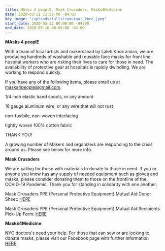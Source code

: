 ```yaml
---
title: MAsks 4 peoplE, Mask Crusaders, Masks4Medicine
date: 2020-03-21 13:56:00 -04:00
key_image: "/uploads/fullsizeoutput_2bce.jpeg"
start_date: 2020-03-22 00:00:00 -04:00
end_date: 2020-05-16 00:00:00 -04:00
---
```


**MAsks 4 peoplE**

With a team of local artists and makers lead by Laleh Khorramian, we are producing hundreds of washable and reusable face masks for front line hospital workers who are risking their lives to care for those in need. The availability of protective gear at hospitals is rapidly dwindling. We are working to respond quickly.

If you have any of the following items, please email us at masks4people@gmail.com. 

1/4 inch elastic band spools, or any amount

18 gauge aluminum wire, or any wire that will not rust

non-fusibile, non-woven interfacing

tightly woven 100% cotton fabric

THANK YOU!

A growing number of Makers and organizers are responding to the crisis around us. Please see below for more info.

**Mask Crusaders**

We are calling for those with materials to donate to those in need. If you or anyone you know has any supply of needed equipment such as gloves and masks, please consider donating them to those on the frontline of the COVID-19 Pandemic. Thank you for standing in solidarity with one another. 

Mask Crusaders PPE (Personal Protective Equipment) Mutual Aid Donor Sheet: [HERE](https://docs.google.com/forms/d/e/1FAIpQLSdgEtdv00mF7Q9ve0e5Y4jvTKiWGFTCCCWZlasxnUuhS_-hLA/viewform)

Mask Crusaders PPE (Personal Protective Equipment) Mutual Aid Recipients Pick-Up Form: [HERE](https://docs.google.com/spreadsheets/d/1YNVKG9veBv2w37WEaA87mzlwga5wsp6aphPBxz_Kr6k/edit#gid=1647103634)

**Masks4Medicine**

NYC doctors's need your help. For those that can sew or are looking to donate masks, please visit our Facebook page with further information [HERE](https://www.facebook.com/permalink.php?id=107407114230630&story_fbid=108425650795443).